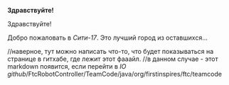 **Здравствуйте!**

Здравствуйте!

Добро пожаловать в _Сити-17_. Это лучший город из оставшихся...

//наверное, тут можно написать что-то, что будет показываться на странице в гитхабе, где лежит этот фааайл.
//в данном случае - этот markdown появится, если перейти в *IO github*/FtcRobotController/TeamCode/java/org/firstinspires/ftc/teamcode